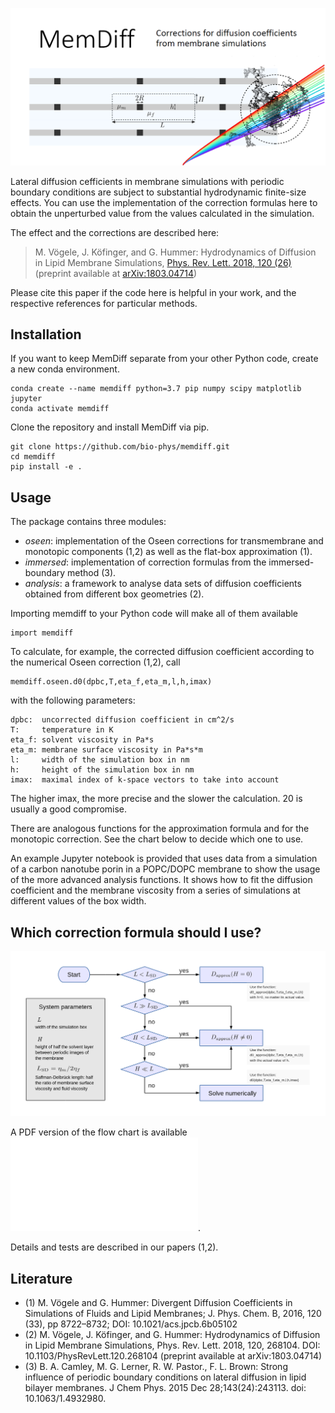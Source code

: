 ![flow chart](images/MemDiff-Picture.png)

Lateral diffusion cefficients in membrane simulations with periodic boundary conditions are subject to substantial hydrodynamic finite-size effects.
You can use the implementation of the correction formulas here to obtain the unperturbed value from the values calculated in the simulation.

The effect and the corrections are described here: 

> M. Vögele, J. Köfinger, and G. Hummer: Hydrodynamics of Diffusion in Lipid Membrane Simulations, [Phys. Rev. Lett. 2018, 120 (26)](https://journals.aps.org/prl/abstract/10.1103/PhysRevLett.120.268104) 
> (preprint available at [arXiv:1803.04714](https://arxiv.org/abs/1803.04714))

Please cite this paper if the code here is helpful in your work, and the respective references for particular methods.


## Installation

If you want to keep MemDiff separate from your other Python code, create a new conda environment.

    conda create --name memdiff python=3.7 pip numpy scipy matplotlib jupyter
    conda activate memdiff
 
Clone the repository and install MemDiff via pip.

    git clone https://github.com/bio-phys/memdiff.git
    cd memdiff
    pip install -e . 


## Usage

The package contains three modules:
 - _oseen_: implementation of the Oseen corrections for transmembrane and monotopic components (1,2) as well as the flat-box approximation (1).
 - _immersed_: implementation of correction formulas from the immersed-boundary method (3).
 - _analysis_: a framework to analyse data sets of diffusion coefficients obtained from different box geometries (2).
 
Importing memdiff to your Python code will make all of them available

    import memdiff

To calculate, for example, the corrected diffusion coefficient according to the numerical Oseen correction (1,2), call

    memdiff.oseen.d0(dpbc,T,eta_f,eta_m,l,h,imax)
    
with the following parameters:

    dpbc:  uncorrected diffusion coefficient in cm^2/s 
    T:     temperature in K
    eta_f: solvent viscosity in Pa*s
    eta_m: membrane surface viscosity in Pa*s*m
    l:     width of the simulation box in nm
    h:     height of the simulation box in nm
    imax:  maximal index of k-space vectors to take into account 

The higher imax, the more precise and the slower the calculation. 20 is usually a good compromise.
    
There are analogous functions for the approximation formula and for the monotopic correction. See the chart below to decide which one to use.

An example Jupyter notebook is provided that uses data from a simulation of a carbon nanotube porin in a POPC/DOPC membrane to show the usage of the more advanced analysis functions. It shows how to fit the diffusion coefficient and the membrane viscosity from a series of simulations at different values of the box width.

## Which correction formula should I use?

![flow chart](images/membrane-diffusion-flowchart.png)

A PDF version of the flow chart is available ![here](images/membrane-diffusion-flowchart.pdf).

Details and tests are described in our papers (1,2).

## Literature
 - (1) M. Vögele and G. Hummer: Divergent Diffusion Coefficients in Simulations of Fluids and Lipid Membranes; J. Phys. Chem. B, 2016, 120 (33), pp 8722–8732; DOI: 10.1021/acs.jpcb.6b05102
 - (2) M. Vögele, J. Köfinger, and G. Hummer: Hydrodynamics of Diffusion in Lipid Membrane Simulations, Phys. Rev. Lett. 2018, 120, 268104. DOI: 10.1103/PhysRevLett.120.268104 (preprint available at arXiv:1803.04714)
 - (3) B. A. Camley, M. G. Lerner, R. W. Pastor., F. L. Brown: Strong influence of periodic boundary conditions on lateral diffusion in lipid bilayer membranes. J Chem Phys. 2015 Dec 28;143(24):243113. doi: 10.1063/1.4932980.
